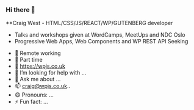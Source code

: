 ### Hi there 👋


**Craig West - HTML/CSS/JS/REACT/WP/GUTENBERG developer
* Talks and workshops given at WordCamps, MeetUps and NDC Oslo
* Progressive Web Apps, Web Components and WP REST API
Seeking

- 🔭 Remote working
- 🌱 Part time
- 👯 https://wpjs.co.uk
- 🤔 I’m looking for help with ...
- 💬 Ask me about ...
- 📫 craig@wpjs.co.uk..
- 😄 Pronouns: ...
- ⚡ Fun fact: ...

